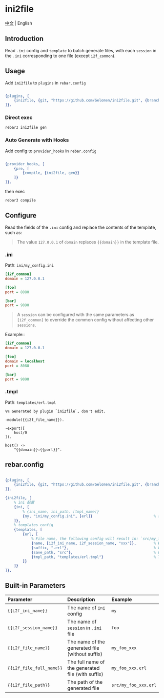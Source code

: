 # ini2file

[中文](./README.md) | English

## Introduction

Read `.ini` config and `template` to batch generate files, with each `session` in the `.ini` corresponding to one file (except `i2f_common`).

## Usage

Add `ini2file` to `plugins` in `rebar.config`

```erlang

{plugins, [
    {ini2file, {git, "https://github.com/Gelomen/ini2file.git", {branch, "master"}}}
]}.

```

### Direct exec

```bash
rebar3 ini2file gen
```

### Auto Generate with Hooks

Add config to `provider_hooks` in `rebar.config`

```erlang

{provider_hooks, [
    {pre, [
        {compile, {ini2file, gen}}
    ]}
]}.

```

then exec

```bash
rebar3 compile
```

## Configure

Read the fields of the `.ini` config and replace the contents of the template, such as:

> The value `127.0.0.1` of `domain` replaces `{{domain}}` in the template file.

### .ini

Path: `ini/my_config.ini`

```ini
[i2f_common]
domain = 127.0.0.1

[foo]
port = 8080

[bar]
port = 9090

```

> A `session` can be configured with the same parameters as `[i2f_common]` to override the common config without affecting other `sessions`.

Example::

```ini
[i2f_common]
domain = 127.0.0.1

[foo]
domain = localhost
port = 8080

[bar]
port = 9090

```

### .tmpl

Path: `templates/erl.tmpl`

```tmpl
%% Generated by plugin `ini2file`, don't edit.

-module({{i2f_file_name}}).

-export([
    host/0
]).

host() ->
    "{{domain}}:{{port}}".

```

## rebar.config

```erlang

{plugins, [
    {ini2file, {git, "https://github.com/Gelomen/ini2file.git", {branch, "master"}}}
]}.

{ini2file, [
    % ini 配置
    {ini, [
        % {ini_name, ini_path, [tmpl_name]}
        {my, "ini/my_config.ini", [erl]}                            % {config name, config path, [template name]}
    ]},
    % templates config
    {templates, [
        {erl, [
            % File name, the following config will result in: `src/my_foo_xxx.erl` and `src/my_bar_xxx.erl`
            {name, [i2f_ini_name, i2f_session_name, "xxx"]},        % Words to concat for the file name, atom | int | string | bit_string
            {suffix, ".erl"},                                       % File suffix
            {save_path, "src"},                                     % File save path
            {tmpl_path, "templates/erl.tmpl"}                       % Template path
        ]}
    ]}
]}.

```

## Built-in Parameters

| Parameter                | Description                                       | Example              |
|:-------------------------|:--------------------------------------------------|:---------------------|
| `{{i2f_ini_name}}`       | The name of `ini` config                          | `my`                 |
| `{{i2f_session_name}}`   | The name of `session` in `.ini` file              | `foo`                |
| `{{i2f_file_name}}`      | The name of the generated file (without suffix)   | `my_foo_xxx`         |
| `{{i2f_file_full_name}}` | The full name of the generated file (with suffix) | `my_foo_xxx.erl`     |
| `{{i2f_file_path}}`      | The path of the generated file                    | `src/my_foo_xxx.erl` |
